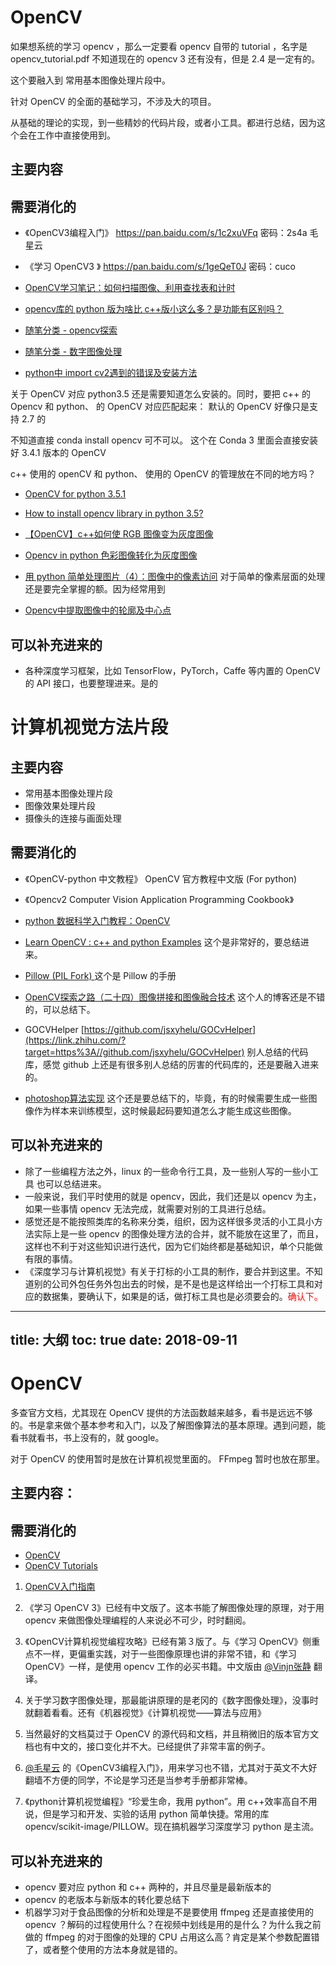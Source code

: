 # OpenCV


如果想系统的学习 opencv ，那么一定要看 opencv 自带的 tutorial ，名字是 opencv_tutorial.pdf 不知道现在的 opencv 3 还有没有，但是 2.4 是一定有的。




这个要融入到 常用基本图像处理片段中。

针对 OpenCV 的全面的基础学习，不涉及大的项目。

从基础的理论的实现，到一些精妙的代码片段，或者小工具。都进行总结，因为这个会在工作中直接使用到。



## 主要内容




## 需要消化的

- 《OpenCV3编程入门》 https://pan.baidu.com/s/1c2xuVFq 密码：2s4a  毛星云
- 《学习 OpenCV3 》 https://pan.baidu.com/s/1geQeT0J 密码：cuco

- [OpenCV学习笔记：如何扫描图像、利用查找表和计时](https://blog.csdn.net/linj_m/article/details/10046777)
- [opencv库的 python 版为啥比 c++版小这么多？是功能有区别吗？](https://www.zhihu.com/question/36368424)
- [随笔分类 - opencv探索](https://www.cnblogs.com/skyfsm/category/1000207.html)
- [随笔分类 - 数字图像处理](https://www.cnblogs.com/skyfsm/category/1085234.html)

- [python中 import cv2遇到的错误及安装方法](https://blog.csdn.net/yuanlulu/article/details/79017116)

关于 OpenCV 对应 python3.5 还是需要知道怎么安装的。同时，要把 c++ 的 Opencv 和 python、 的 OpenCV 对应匹配起来： 默认的 OpenCV 好像只是支持 2.7 的

不知道直接 conda install opencv 可不可以。 这个在 Conda 3 里面会直接安装好 3.4.1 版本的 OpenCV

c++ 使用的 openCV 和 python、 使用的 OpenCV 的管理放在不同的地方吗？

- [OpenCV for python 3.5.1](https://stackoverflow.com/questions/35466429/opencv-for-python-3-5-1)
- [How to install opencv library in python 3.5?](https://stackoverflow.com/questions/44898752/how-to-install-opencv-library-in-python-3-5)

- [【OpenCV】c++如何使 RGB 图像变为灰度图像](https://blog.csdn.net/u014395105/article/details/41308979)
- [Opencv in python  色彩图像转化为灰度图像](http://blog.sina.com.cn/s/blog_141ce2b810102w033.html)
- [用 python 简单处理图片（4）：图像中的像素访问](https://www.cnblogs.com/denny402/p/5096491.html) 对于简单的像素层面的处理还是要完全掌握的额。因为经常用到


- [Opencv中提取图像中的轮廓及中心点](https://blog.csdn.net/z474263814/article/details/52882708)


## 可以补充进来的

- 各种深度学习框架，比如 TensorFlow，PyTorch，Caffe 等内置的 OpenCV 的 API 接口，也要整理进来。是的



# 计算机视觉方法片段



## 主要内容

- 常用基本图像处理片段
- 图像效果处理片段
- 摄像头的连接与画面处理


## 需要消化的


- 《OpenCV-python 中文教程》 OpenCV 官方教程中文版 (For python)
- 《Opencv2 Computer Vision Application Programming Cookbook》

- [python 数据科学入门教程：OpenCV](https://juejin.im/entry/5a7c2622f265da4e7071b54a)

- [Learn OpenCV : c++ and python Examples](https://github.com/spmallick/learnopencv) 这个是非常好的，要总结进来。

- [Pillow (PIL Fork) ](https://pillow.readthedocs.io/en/3.1.x/index.html) 这个是 Pillow 的手册

- [OpenCV探索之路（二十四）图像拼接和图像融合技术](https://www.cnblogs.com/skyfsm/p/7411961.html#4100555) 这个人的博客还是不错的，可以总结下。

- GOCVHelper [https://github.com/jsxyhelu/GOCvHelper](https://link.zhihu.com/?target=https%3A//github.com/jsxyhelu/GOCvHelper) 别人总结的代码库，感觉 github 上还是有很多别人总结的厉害的代码库的，还是要融入进来的。

- [photoshop算法实现](https://blog.csdn.net/kezunhai/column/info/photoshopimgproc) 这个还是要总结下的，毕竟，有的时候需要生成一些图像作为样本来训练模型，这时候最起码要知道怎么才能生成这些图像。



## 可以补充进来的



- 除了一些编程方法之外，linux 的一些命令行工具，及一些别人写的一些小工具 也可以总结进来。
- 一般来说，我们平时使用的就是 opencv，因此，我们还是以 opencv 为主，如果一些事情 opencv 无法完成，就需要对别的工具进行总结。
- 感觉还是不能按照类库的名称来分类，组织，因为这样很多灵活的小工具小方法实际上是一些 opencv 的图像处理方法的合并，就不能放在这里了，而且，这样也不利于对这些知识进行迭代，因为它们始终都是基础知识，单个只能做有限的事情。
- 《深度学习与计算机视觉》有关于打标的小工具的制作，要合并到这里。不知道别的公司外包任务外包出去的时候，是不是也是这样给出一个打标工具和对应的数据集，要确认下，如果是的话，做打标工具也是必须要会的。<span style="color:red;">确认下。</span>





---
title: 大纲
toc: true
date: 2018-09-11
---

# OpenCV

多查官方文档，尤其现在 OpenCV 提供的方法函数越来越多，看书是远远不够的。书是拿来做个基本参考和入门，以及了解图像算法的基本原理。遇到问题，能看书就看书，书上没有的，就 google。



对于 OpenCV 的使用暂时是放在计算机视觉里面的。 FFmpeg 暂时也放在那里。

## 主要内容：



## 需要消化的


- [OpenCV](https://opencv.org/)
- [OpenCV Tutorials](https://docs.opencv.org/4.1.1/d9/df8/tutorial_root.html)


1. [OpenCV入门指南](https://blog.csdn.net/morewindows/article/category/1291764)

1. 《学习 OpenCV 3》已经有中文版了。这本书能了解图像处理的原理，对于用 opencv 来做图像处理编程的人来说必不可少，时时翻阅。

2. 《OpenCV计算机视觉编程攻略》已经有第３版了。与《学习 OpenCV》侧重点不一样，更偏重实践，对于一些图像原理也讲的非常不错，和《学习 OpenCV》一样，是使用 opencv 工作的必买书籍。中文版由 [@Vinjn张静](http://www.zhihu.com/people/0effe9e423faad125fa9c63418dd288a)  翻译。

3. 关于学习数字图像处理，那最能讲原理的是老冈的《数字图像处理》，没事时就翻着看看。还有《机器视觉》《计算机视觉——算法与应用》

4. 当然最好的文档莫过于 OpenCV 的源代码和文档，并且稍微旧的版本官方文档也有中文的，接口变化并不大。已经提供了非常丰富的例子。

5. [@毛星云](http://www.zhihu.com/people/b34b9010f0bb6b40fe18653f1baeb09e) 的《OpenCV3编程入门》，用来学习也不错，尤其对于英文不大好翻墙不方便的同学，不论是学习还是当参考手册都非常棒。

6. 《python计算机视觉编程》“珍爱生命，我用 python”。用 c++效率高自不用说，但是学习和开发、实验的话用 python 简单快捷。常用的库 opencv/scikit-image/PILLOW。现在搞机器学习深度学习 python 是主流。



## 可以补充进来的

- opencv 要对应 python 和 c++ 两种的，并且尽量是最新版本的
- opencv 的老版本与新版本的转化要总结下
- 机器学习对于食品图像的分析和处理是不是要使用 ffmpeg 还是直接使用的 opencv ？解码的过程使用什么？在视频中划线是用的是什么？为什么我之前做的 ffmpeg 的对于图像的处理的 CPU 占用这么高？肯定是某个参数配置错了，或者整个使用的方法本身就是错的。
